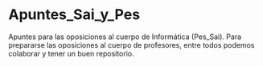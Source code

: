 # Apuntes_Sai_y_Pes
Apuntes para las oposiciones al cuerpo de Informática (Pes_Sai).
Para prepararse las oposiciones al cuerpo de profesores, entre todos podemos colaborar y tener un buen repositorio.
